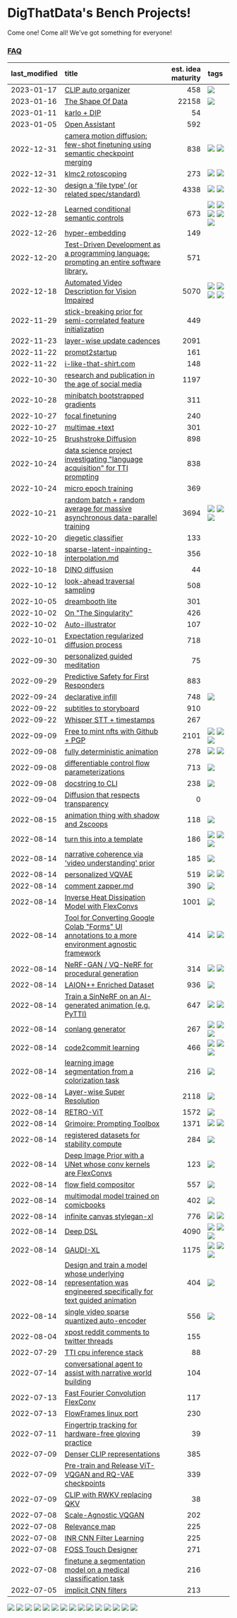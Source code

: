 # DigThatData's Bench Projects!

Come one! Come all! We've got something for everyone!

### [FAQ](https://github.com/dmarx/bench-warmers/blob/main/FAQ.md)

|last_modified|title|est. idea maturity|tags
|:---|:---|---:|:---|
|2023-01-17|[CLIP auto organizer](clip_auto_organizer.md)|458|![](https://img.shields.io/badge/tag-tooling-9bf4b7)|
|2023-01-16|[The Shape Of Data](the_shape_of_data.md)|22158|![](https://img.shields.io/badge/tag-publication-473080)|
|2023-01-11|[karlo + DIP](karlo-dip.md)|54||
|2023-01-05|[Open Assistant](open-assistant.md)|592||
|2022-12-31|[camera motion diffusion: few-shot finetuning using semantic checkpoint merging](residual_checkpoint_finetune_for_motion_transfer.md)|838|![](https://img.shields.io/badge/tag-animation-4b9e32) ![](https://img.shields.io/badge/tag-experimental-33b5de)|
|2022-12-31|[klmc2 rotoscoping](klmc2_rotoscoping.md)|273|![](https://img.shields.io/badge/tag-animation-4b9e32) ![](https://img.shields.io/badge/tag-tooling-9bf4b7)|
|2022-12-30|[design a 'file type' (or related spec/standard)](filetype-for-ai-art-and-animation.md)|4338|![](https://img.shields.io/badge/tag-animation-4b9e32) ![](https://img.shields.io/badge/tag-tooling-9bf4b7)|
|2022-12-28|[Learned conditional semantic controls](learned-conditional-semantic-controls.md)|673|![](https://img.shields.io/badge/tag-animation-4b9e32) ![](https://img.shields.io/badge/tag-colab-48e52e) ![](https://img.shields.io/badge/tag-experimental-33b5de) ![](https://img.shields.io/badge/tag-prompting-25a9f1) ![](https://img.shields.io/badge/tag-tooling-9bf4b7)|
|2022-12-26|[hyper-embedding](hyperembedding.md)|149||
|2022-12-20|[Test-Driven Development as a programming language: prompting an entire software library.](tdd_is_2_op.md)|571||
|2022-12-18|[Automated Video Description for Vision Impaired](automated-video-description.md)|5070|![](https://img.shields.io/badge/tag-accessibility-6f4790) ![](https://img.shields.io/badge/tag-dataset-c5d714) ![](https://img.shields.io/badge/tag-foundation-7ca620) ![](https://img.shields.io/badge/tag-publicgood-e2851f)|
|2022-11-29|[stick-breaking prior for semi-correlated feature initialization](stickbreaking-init.md)|449||
|2022-11-23|[layer-wise update cadences](layer-wise-update-cadences.md)|2091||
|2022-11-22|[prompt2startup](prompt2startup.md)|161||
|2022-11-22|[i-like-that-shirt.com](ilikethatshirt.com.md)|148||
|2022-10-30|[research and publication in the age of social media](research-and-social.md)|1197||
|2022-10-28|[minibatch bootstrapped gradients](minibatch-bootstrapped-gradients.md)|311||
|2022-10-27|[focal finetuning](focal_finetuning.md)|240||
|2022-10-27|[multimae +text](multimae_w_text.md)|301||
|2022-10-25|[Brushstroke Diffusion](brushstroke-diffusion.md)|898||
|2022-10-24|[data science project investigating "language acquisition" for TTI prompting](tti_language_aqcuisition.md)|838||
|2022-10-24|[micro epoch training](micro-epoch.md)|369||
|2022-10-21|[random batch + random average for massive asynchronous data-parallel training](async-evolutionary-ddp.md)|3694|![](https://img.shields.io/badge/tag-experimental-33b5de) ![](https://img.shields.io/badge/tag-foundation-7ca620) ![](https://img.shields.io/badge/tag-tooling-9bf4b7)|
|2022-10-20|[diegetic classifier](diegetic-classifier.md)|133||
|2022-10-18|[sparse-latent-inpainting-interpolation.md](sparse-latent-inpainting-interpolation.md)|356||
|2022-10-18|[DINO diffusion](DINO-diffusion.md)|44||
|2022-10-12|[look-ahead traversal sampling](look-ahead-traversal-sampling.md)|508||
|2022-10-05|[dreambooth lite](dreambooth-lite.md)|301||
|2022-10-02|[On "The Singularity"](alternative-perspective-on-the-singularity.md)|426||
|2022-10-02|[Auto-illustrator](auto-illustrator.md)|107||
|2022-10-01|[Expectation regularized diffusion process](expectation-regularized-diffusion.md)|718||
|2022-09-30|[personalized guided meditation](personalized-guided-meditation.md)|75||
|2022-09-29|[Predictive Safety for First Responders](safety-officer.md)|883||
|2022-09-24|[declarative infill](declarative-infill.md)|748|![](https://img.shields.io/badge/tag-experimental-33b5de)|
|2022-09-22|[subtitles to storyboard](subtitles-to-storyboard.md)|910||
|2022-09-22|[Whisper STT + timestamps](whisper-stt-plus-timestamps.md)|267||
|2022-09-09|[Free to mint nfts with Github + PGP](free-to-mint-nfts_git_plus_pgp.md)|2101|![](https://img.shields.io/badge/tag-publicgood-e2851f) ![](https://img.shields.io/badge/tag-tooling-9bf4b7) ![](https://img.shields.io/badge/tag-wip-72fcc)|
|2022-09-08|[fully deterministic animation](fully-deterministic-animation.md)|278|![](https://img.shields.io/badge/tag-animation-4b9e32) ![](https://img.shields.io/badge/tag-experimental-33b5de)|
|2022-09-08|[differentiable control flow parameterizations](differentiable-control-flow-parameterizations.md)|713|![](https://img.shields.io/badge/tag-experimental-33b5de)|
|2022-09-08|[docstring to CLI](docstring-to-cli.md)|238|![](https://img.shields.io/badge/tag-tooling-9bf4b7)|
|2022-09-04|[Diffusion that respects transparency](diffusion-that-respects-transparency.md)|0||
|2022-08-15|[animation thing with shadow and 2scoops](shadow-and2scoops-animation-thing.md)|118|![](https://img.shields.io/badge/tag-animation-4b9e32)|
|2022-08-14|[turn this into a template](benchwarmers-template.md)|186|![](https://img.shields.io/badge/tag-meta-84f8cf) ![](https://img.shields.io/badge/tag-tooling-9bf4b7) ![](https://img.shields.io/badge/tag-wip-72fcc)|
|2022-08-14|[narrative coherence via 'video understanding' prior](narrative_coherence_via_video_understanding_prior.md)|185|![](https://img.shields.io/badge/tag-animation-4b9e32)|
|2022-08-14|[personalized VQVAE](personalized-vqvae.md)|519|![](https://img.shields.io/badge/tag-experimental-33b5de) ![](https://img.shields.io/badge/tag-tooling-9bf4b7)|
|2022-08-14|[comment zapper.md](comment-zapper.md)|390|![](https://img.shields.io/badge/tag-tooling-9bf4b7)|
|2022-08-14|[Inverse Heat Dissipation Model with FlexConvs](IHDM_with_FlexConvs.md)|1001|![](https://img.shields.io/badge/tag-experimental-33b5de)|
|2022-08-14|[Tool for Converting Google Colab "Forms" UI annotations to a more environment agnostic framework](colab-ui-converter.md)|414|![](https://img.shields.io/badge/tag-colab-48e52e) ![](https://img.shields.io/badge/tag-tooling-9bf4b7)|
|2022-08-14|[NeRF-GAN / VQ-NeRF for procedural generation](nerf-gan.md)|314|![](https://img.shields.io/badge/tag-animation-4b9e32) ![](https://img.shields.io/badge/tag-nerf-0fcaa)|
|2022-08-14|[LAION++ Enriched Dataset](laion-plus-plus.md)|936|![](https://img.shields.io/badge/tag-dataset-c5d714)|
|2022-08-14|[Train a SinNeRF on an AI-generated animation (e.g. PyTTI)](train_a_SinNeRF_on_a_pytti_animation.md)|647|![](https://img.shields.io/badge/tag-animation-4b9e32) ![](https://img.shields.io/badge/tag-nerf-0fcaa)|
|2022-08-14|[conlang generator](conlang_lm.md)|267|![](https://img.shields.io/badge/tag-carp-61717a) ![](https://img.shields.io/badge/tag-dataset-c5d714) ![](https://img.shields.io/badge/tag-experimental-33b5de)|
|2022-08-14|[code2commit learning](code2commit-learning.md)|466|![](https://img.shields.io/badge/tag-carp-61717a) ![](https://img.shields.io/badge/tag-experimental-33b5de) ![](https://img.shields.io/badge/tag-foundation-7ca620)|
|2022-08-14|[learning image segmentation from a colorization task](learning_image_segmentation_from_a_colorization_task.md)|216|![](https://img.shields.io/badge/tag-experimental-33b5de)|
|2022-08-14|[Layer-wise Super Resolution](layerwise-and-objectwise-inpainting-and-super-resolution.md)|2118|![](https://img.shields.io/badge/tag-experimental-33b5de)|
|2022-08-14|[RETRO-ViT](RETRO-ViT.md)|1572|![](https://img.shields.io/badge/tag-experimental-33b5de)|
|2022-08-14|[Grimoire: Prompting Toolbox](grimoire.md)|1371|![](https://img.shields.io/badge/tag-prompting-25a9f1) ![](https://img.shields.io/badge/tag-tooling-9bf4b7)|
|2022-08-14|[registered datasets for stability compute](registered-datasets-for-sstability-compute.md)|284|![](https://img.shields.io/badge/tag-stability-a168f4)|
|2022-08-14|[Deep Image Prior with a UNet whose conv kernels are FlexConvs](FlexConv_DIP.md)|123|![](https://img.shields.io/badge/tag-experimental-33b5de)|
|2022-08-14|[flow field compositor](flow-field-compositor.md)|557|![](https://img.shields.io/badge/tag-tooling-9bf4b7)|
|2022-08-14|[multimodal model trained on comicbooks](multimodal-model-trained-on-comicbooks.md)|402|![](https://img.shields.io/badge/tag-foundation-7ca620)|
|2022-08-14|[infinite canvas stylegan-xl](infinite-canvas-stylegan-xl.md)|776|![](https://img.shields.io/badge/tag-animation-4b9e32) ![](https://img.shields.io/badge/tag-experimental-33b5de)|
|2022-08-14|[Deep DSL](multistage-unsupervised-deep-DSL-learning-from-prompts-data.md)|4090|![](https://img.shields.io/badge/tag-experimental-33b5de) ![](https://img.shields.io/badge/tag-prompting-25a9f1) ![](https://img.shields.io/badge/tag-tooling-9bf4b7)|
|2022-08-14|[GAUDI-XL](gaudi-xl.md)|1175|![](https://img.shields.io/badge/tag-animation-4b9e32) ![](https://img.shields.io/badge/tag-experimental-33b5de) ![](https://img.shields.io/badge/tag-foundation-7ca620)|
|2022-08-14|[Design and train a model whose underlying representation was engineered specifically for text guided animation](image-model-designed-for-clip-guided-animation.md)|404|![](https://img.shields.io/badge/tag-animation-4b9e32)|
|2022-08-14|[single video sparse quantized auto-encoder](single_video_sparse_quantized_auto-encoder.md)|556|![](https://img.shields.io/badge/tag-animation-4b9e32)|
|2022-08-04|[xpost reddit comments to twitter threads](reddit2twitter.md)|155||
|2022-07-29|[TTI cpu inference stack](TTI-cpu-inference-stack.md)|88||
|2022-07-14|[conversational agent to assist with narrative world building](world-building-agent.md)|104||
|2022-07-13|[Fast Fourier Convolution FlexConv](FFC-Flexconv.md)|117||
|2022-07-13|[FlowFrames linux port](flowframes-linux-port.md)|230||
|2022-07-11|[Fingertrip tracking for hardware-free gloving practice](fingertrip_tracking_for_hardware_free_gloveing_practice.md)|39||
|2022-07-09|[Denser CLIP representations](denser-CLIP.md)|385||
|2022-07-09|[Pre-train and Release ViT-VQGAN and RQ-VAE checkpoints](pretrained_vit-vqgan_checkpoints.md)|339||
|2022-07-09|[CLIP with RWKV replacing QKV](RWKV-CLIP.md)|38||
|2022-07-08|[Scale-Agnostic VQGAN](scale-agnostic_VQGAN.md)|202||
|2022-07-08|[Relevance map](Relevance_map.md)|225||
|2022-07-08|[INR CNN Filter Learning](INR_CNN_filter_learning.md)|225||
|2022-07-08|[FOSS Touch Designer](FOSS_touch_designer.md)|271||
|2022-07-08|[finetune a segmentation model on a medical classification task](finetune_a_segmentation_model_on_a_medical_classification_task.md)|216||
|2022-07-05|[implicit CNN filters](implicit-cnn-filters.md)|213||

![](https://img.shields.io/badge/tag-dataset-c5d714) ![](https://img.shields.io/badge/tag-meta-84f8cf) ![](https://img.shields.io/badge/tag-tooling-9bf4b7) ![](https://img.shields.io/badge/tag-accessibility-6f4790) ![](https://img.shields.io/badge/tag-publication-473080) ![](https://img.shields.io/badge/tag-animation-4b9e32) ![](https://img.shields.io/badge/tag-prompting-25a9f1) ![](https://img.shields.io/badge/tag-experimental-33b5de) ![](https://img.shields.io/badge/tag-stability-a168f4) ![](https://img.shields.io/badge/tag-publicgood-e2851f) ![](https://img.shields.io/badge/tag-wip-72fcc) ![](https://img.shields.io/badge/tag-nerf-0fcaa) ![](https://img.shields.io/badge/tag-foundation-7ca620) ![](https://img.shields.io/badge/tag-carp-61717a) ![](https://img.shields.io/badge/tag-colab-48e52e)
